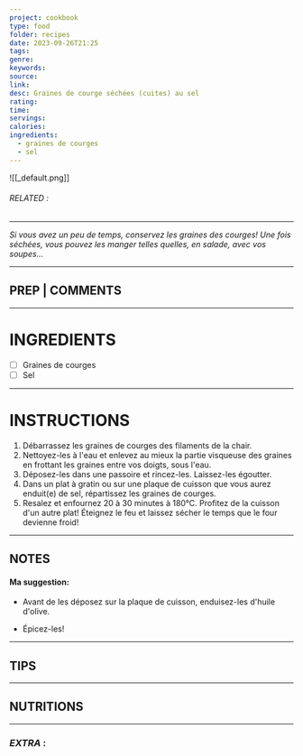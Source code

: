 ```yaml
---
project: cookbook
type: food
folder: recipes
date: 2023-09-26T21:25
tags: 
genre: 
keywords: 
source: 
link: 
desc: Graines de courge séchées (cuites) au sel
rating: 
time: 
servings: 
calories: 
ingredients:
  - graines de courges
  - sel
---
```


![[_default.png]]
###### *RELATED* : 
---
_Si vous avez un peu de temps, conservez les graines des courges! Une fois séchées, vous pouvez les manger telles quelles, en salade, avec vos soupes..._

---
## PREP | COMMENTS



---
# INGREDIENTS

- [ ] Graines de courges
- [ ] Sel

---
# INSTRUCTIONS

1. Débarrassez les graines de courges des filaments de la chair.
2. Nettoyez-les à l'eau et enlevez au mieux la partie visqueuse des graines en frottant les graines entre vos doigts, sous l'eau.
3. Déposez-les dans une passoire et rincez-les. Laissez-les égoutter.
4. Dans un plat à gratin ou sur une plaque de cuisson que vous aurez enduit(e) de sel, répartissez les graines de courges.
5. Resalez et enfournez 20 à 30 minutes à 180°C. Profitez de la cuisson d'un autre plat! Éteignez le feu et laissez sécher le temps que le four devienne froid!

---
## NOTES

#### **Ma suggestion:**

- Avant de les déposez sur la plaque de cuisson, enduisez-les d'huile d'olive.

  

- Épicez-les!

---
## TIPS



---
## NUTRITIONS



---
### *EXTRA* :



